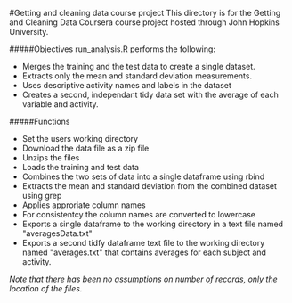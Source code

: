 #Getting and cleaning data course project
This directory is for the Getting and Cleaning Data Coursera course project hosted through John Hopkins University.

#####Objectives
run_analysis.R performs the following:
- Merges the training and the test data to create a single dataset.
- Extracts only the mean and standard deviation measurements.
- Uses descriptive activity names and labels in the dataset
- Creates a second, independant tidy data set with the average of each variable and activity.

#####Functions
- Set the users working directory
- Download the data file as a zip file
- Unzips the files
- Loads the training and test data
- Combines the two sets of data into a single dataframe using rbind
- Extracts the mean and standard deviation from the combined dataset using grep
- Applies approriate column names
- For consistentcy the column names are converted to lowercase 
- Exports a single dataframe to the working directory in a text file named "averagesData.txt"
- Exports a second tidfy dataframe text file to the working directory named "averages.txt" that contains averages for each subject and activity.

*Note that there has been no assumptions on number of records, only the location of the files.*
